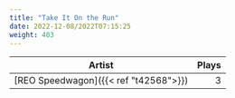 ```yaml
---
title: "Take It On the Run"
date: 2022-12-08/2022T07:15:25
weight: 403
---
```




 Artist | Plays 
----- | -----:
[REO Speedwagon]({{< ref "t42568">}}) | 3
